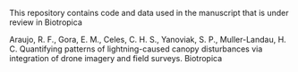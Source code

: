 This repository contains code and data used in the manuscript that is under review in Biotropica

Araujo, R. F., Gora, E. M., Celes, C. H. S., Yanoviak, S. P., Muller-Landau, H. C. Quantifying patterns of lightning-caused canopy disturbances via integration of drone imagery and field surveys. Biotropica
